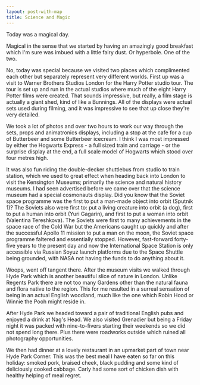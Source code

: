 ```yaml
---
layout: post-with-map
title: Science and Magic
---
```


Today was a magical day.

Magical in the sense that we started by having an amazingly good breakfast which I'm sure was imbued with a little fairy dust. Or hyperbole. One of the two.

No, today was special because we visited two places which complimented each other but separately represent very different worlds. First up was a visit to Warner Brothers Studios London for the Harry Potter studio tour. The tour is set up and run in the actual studios where much of the eight Harry Potter films were created. That sounds impressive, but really, a film stage is actually a giant shed, kind of like a Bunnings. All of the displays were actual sets used during filming, and it was impressive to see that up close they're very detailed.

We took a lot of photos and over two hours to work our way through the sets, props and animatronics displays, including a stop at the cafe for a cup of Butterbeer and some Butterbeer icecream. I think I was most impressed by either the Hogwarts Express - a full sized train and carriage - or the surprise display at the end, a full scale model of Hogwarts which stood over four metres high.

It was also fun riding the double-decker shuttlebus from studio to train station, which we used to great effect when heading back into London to visit the Kensington Museums; primarily the science and natural history museums. I had seen advertised before we came over that the science museum had a special cosmonauts display. Did you know that the Soviet space programme was the first to put a man-made object into orbit (Sputnik 1)? The Soviets also were first to: put a living creature into orbit (a dog), first to put a human into orbit (Yuri Gagarin), and first to put a woman into orbit (Valentina Tereshkova). The Soviets were first to many achievements in the space race of the Cold War but the Americans caught up quickly and after the successful Apollo 11 mission to put a man on the moon, the Soviet space programme faltered and essentially stopped. However, fast-forward forty-five years to the present day and now the International Space Station is only accessible via Russian Soyuz launch platforms due to the Space Shuttle being grounded, with NASA not having the funds to do anything about it.

Woops, went off tangent there. After the museum visits we walked through Hyde Park which is another beautiful slice of nature in London. Unlike Regents Park there are not too many Gardens other than the natural fauna and flora native to the region. This for me resulted in a surreal sensation of being in an actual English woodland, much like the one which Robin Hood or Winnie the Pooh might reside in.

After Hyde Park we headed toward a pair of traditional English pubs and enjoyed a drink at Nag's Head. We also visited Grenadier but being a Friday night it was packed with nine-to-fivers starting their weekends so we did not spend long there. Plus there were roadworks outside which ruined all photography opportunities.

We then had dinner at a lovely restaurant in an upmarket part of town near Hyde Park Corner. This was the best meal I have eaten so far on this holiday: smoked pork, braised cheek, black pudding and some kind of deliciously cooked cabbage. Carly had some sort of chicken dish with healthy helping of meal regret.